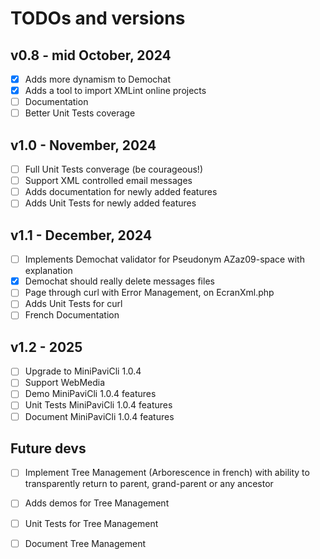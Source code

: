 # TODOs and versions

## v0.8 - mid October, 2024
- [x] Adds more dynamism to Demochat
- [x] Adds a tool to import XMLint online projects
- [ ] Documentation
- [ ] Better Unit Tests coverage

## v1.0 - November, 2024
- [ ] Full Unit Tests converage (be courageous!)
- [ ] Support XML controlled email messages
- [ ] Adds documentation for newly added features
- [ ] Adds Unit Tests for newly added features

## v1.1 - December, 2024
- [ ] Implements Demochat validator for Pseudonym AZaz09-space with explanation
- [x] Demochat should really delete messages files
- [ ] Page through curl with Error Management, on EcranXml.php
- [ ] Adds Unit Tests for curl
- [ ] French Documentation

## v1.2 - 2025
- [ ] Upgrade to MiniPaviCli 1.0.4
- [ ] Support WebMedia
- [ ] Demo MiniPaviCli 1.0.4 features
- [ ] Unit Tests MiniPaviCli 1.0.4 features
- [ ] Document MiniPaviCli 1.0.4 features

## Future devs
- [ ] Implement Tree Management (Arborescence in french) with ability to transparently return to parent, grand-parent or any ancestor
- [ ] Adds demos for Tree Management
- [ ] Unit Tests for Tree Management
- [ ] Document Tree Management

